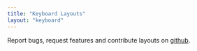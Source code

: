 ```yaml
---
title: "Keyboard Layouts"
layout: "keyboard"
---
```

Report bugs, request features and contribute layouts on [github](https://github.com/mikekuehn/keyboard-layouts/).